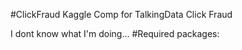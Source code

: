 #ClickFraud
Kaggle Comp for TalkingData Click Fraud

I dont know what I'm doing...
#Required packages:
